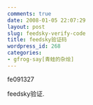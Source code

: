 ```yaml
---
comments: true
date: 2008-01-05 22:07:29
layout: post
slug: feedsky-verify-code
title: feedsky验证码
wordpress_id: 268
categories:
- gfrog-say[青蛙的杂烩]
---
```


fe091327

feedsky验证.
